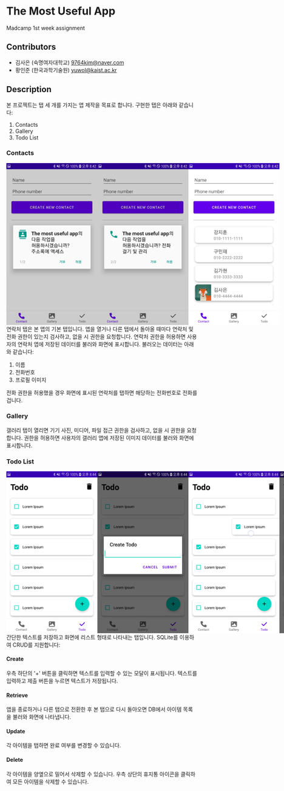 # The Most Useful App
Madcamp 1st week assignment

## Contributors
- 김사은 (숙명여자대학교) 9764kim@naver.com
- 황인준 (한국과학기술원) yuwol@kaist.ac.kr

## Description
본 프로젝트는 탭 세 개를 가지는 앱 제작을 목표로 합니다.
구현한 탭은 아래와 같습니다:

1. Contacts
2. Gallery
3. Todo List

### Contacts
<div style="display: flex;">
<img src="/images/contact_permission.jpg" alt="Contact permission screenshot" width="240"/>
<img src="/images/phone_permision.jpg" alt="Phone permission screenshot" width="240"/>
<img src="/images/contact_tab.jpg" alt="Contact tab screenshot" width="240"/>
</div>
연락처 탭은 본 앱의 기본 탭입니다.
앱을 열거나 다른 탭에서 돌아올 때마다 연락처 및 전화 권한이 있는지 검사하고, 없을 시 권한을 요청합니다.
연락처 권한을 허용하면 사용자의 연락처 앱에 저장된 데이터를 불러와 화면에 표시합니다.
불러오는 데이터는 아래와 같습니다:

1. 이름
2. 전화번호
3. 프로필 이미지

전화 권한을 허용했을 경우 화면에 표시된 연락처를 탭하면 해당하는 전화번호로 전화를 겁니다.

### Gallery

갤러리 탭이 열리면 기기 사진, 미디어, 파일 접근 권한을 검사하고, 없을 시 권한을 요청합니다.
권한을 허용하면 사용자의 갤러리 앱에 저장된 이미지 데이터를 불러와 화면에 표시합니다.

### Todo List
<div style="display: flex;">
<img src="/images/todo_tab.jpg" alt="Todo tab screenshot" width="240"/>
<img src="/images/create_todo_dialog.jpg" alt="Create todo dialog screenshot" width="240"/>
<img src="/images/delete_todo.jpg" alt="Delete todo screenshot" width="240"/>
<img src="/images/delete_all_todos_dialog.jpg" alt="Delete all todos dialog screenshot" width="240"/>
</div>
간단한 텍스트를 저장하고 화면에 리스트 형태로 나타내는 탭입니다.
SQLite를 이용하여 CRUD를 지원합니다:

#### Create
우측 하단의 '+' 버튼을 클릭하면 텍스트를 입력할 수 있는 모달이 표시됩니다.
텍스트를 입력하고 제출 버튼을 누르면 텍스트가 저장됩니다.

#### Retrieve
앱을 종료하거나 다른 탭으로 전환한 후 본 탭으로 다시 돌아오면 DB에서 아이템 목록을 불러와 화면에 나타냅니다.

#### Update
각 아이템을 탭하면 완료 여부를 변경할 수 있습니다.

#### Delete
각 아이템을 양옆으로 밀어서 삭제할 수 있습니다.
우측 상단의 휴지통 아이콘을 클릭하여 모든 아이템을 삭제할 수 있습니다.
